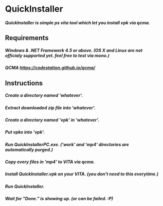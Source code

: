 # QuickInstaller
##### QuickInstaller is simple ps vita tool which let you install vpk via qcma.
## Requirements
##### Windows & .NET Framework 4.5 or above. (OS X and Linux are not officialy supported yet. feel free to test via mono.)
##### QCMA https://codestation.github.io/qcma/
## Instructions
##### Create a directory named 'whatever'.
##### Extract downloaded zip file into 'whatever'.
##### Create a directory named 'vpk' in 'whatever'.
##### Put vpks into 'vpk'.
##### Run QuickInstallerPC.exe. ('work' and 'mp4' directories are automatically purged.)
##### Copy every files in 'mp4' to VITA via qcma.
##### Install QuickInstaller.vpk on your VITA. (you don't need to this everytime.)
##### Run QuickInstaller.
##### Wait for "Done." is showing up. (or can be failed. :P)
